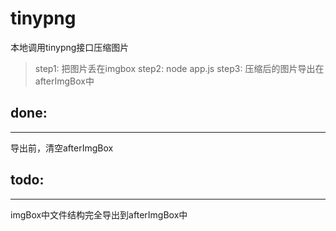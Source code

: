 # tinypng
本地调用tinypng接口压缩图片


> step1: 把图片丢在imgbox
> step2: node app.js
> step3: 压缩后的图片导出在afterImgBox中

## done:
-------------------
导出前，清空afterImgBox


## todo:
------------------
imgBox中文件结构完全导出到afterImgBox中
